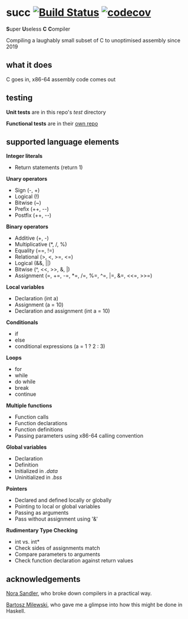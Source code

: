 # succ [![Build Status](https://travis-ci.com/jgthomas/succ.svg?branch=master)](https://travis-ci.com/jgthomas/succ) [![codecov](https://codecov.io/gh/jgthomas/succ/branch/master/graph/badge.svg)](https://codecov.io/gh/jgthomas/succ)

**S**uper **U**seless **C** **C**ompiler

Compiling a laughably small subset of C to unoptimised assembly since 2019

## what it does

C goes in, x86-64 assembly code comes out

## testing

**Unit tests** are in this repo's *test* directory

**Functional tests** are in their [own repo](https://github.com/jgthomas/write_a_c_compiler)

## supported language elements

**Integer literals**
* Return statements (return 1)

**Unary operators**
* Sign (-, +)
* Logical (!)
* Bitwise (~)
* Prefix (++, --)
* Postfix (++, --)

**Binary operators**
* Additive (+, -)
* Multiplicative (*, /, %)
* Equality (==, !=)
* Relational (>, <, >=, <=)
* Logical (&&, ||)
* Bitwise (^, <<, >>, &, |)
* Assignment (=, +=, -=, *=, /=, %=, ^=, |=, &=, <<=, >>=)

**Local variables**
* Declaration (int a)
* Assignment (a = 10)
* Declaration and assignment (int a = 10)

**Conditionals**
* if
* else
* conditional expressions (a = 1 ? 2 : 3)

**Loops**
* for
* while
* do while
* break
* continue

**Multiple functions**
* Function calls
* Function declarations
* Function definitions
* Passing parameters using x86-64 calling convention

**Global variables**
* Declaration
* Definition
* Initialized in *.data*
* Uninitialized in *.bss*

**Pointers**
* Declared and defined locally or globally
* Pointing to local or global variables
* Passing as arguments
* Pass without assignment using '&'

**Rudimentary Type Checking**
* int vs. int*
* Check sides of assignments match
* Compare parameters to arguments
* Check function declaration against return values

## acknowledgements 

[Nora Sandler](https://norasandler.com/2017/11/29/Write-a-Compiler.html), who broke down compilers in a practical way.

[Bartosz Milewski](https://www.schoolofhaskell.com/user/bartosz/basics-of-haskell/4-symbolic-calculator-recursion), who gave me a glimpse into how this might be done in Haskell.
